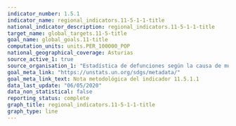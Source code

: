 ```yaml
---
indicator_number: 1.5.1
indicator_name: regional_indicators.11-5-1-1-title
national_indicator_description: regional_indicators.11-5-1-1-title
target_name: global_targets.11-5-title
goal_name: global_goals.11-title
computation_units: units.PER_100000_POP
national_geographical_coverage: Asturias
source_active_1: true
source_organisation_1: "Estadística de defunciones según la causa de muerte, INE"
goal_meta_link: "https://unstats.un.org/sdgs/metadata/"
goal_meta_link_text: Nota metodológica del indicador 11.5.1.1
data_last_update: "06/05/2020"
data_non_statistical: false
reporting_status: complete
graph_title: regional_indicators.11-5-1-1-title
graph_type: line
---
```


